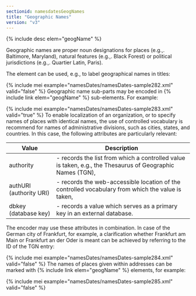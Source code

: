 ```yaml
---
sectionid: namesdatesGeogNames
title: "Geographic Names"
version: "v3"
---
```




{% include desc elem="geogName" %}




Geographic names are proper noun designations for places (e.g.,. Baltimore, Maryland),
natural features (e.g.,. Black Forest) or political jurisdictions (e.g.,. Quartier
Latin,
Paris).

The element can be used, e.g., to label geographical names in titles:

{% include mei example="namesDates/namesDates-sample282.xml" valid="false" %}
Geographic name sub-parts may be encoded in {% include link elem="geogName" %} sub-elements.
For example:

{% include mei example="namesDates/namesDates-sample283.xml" valid="true" %}
To enable localization of an organization, or to specify names of places with identical
names, the use of controlled vocabulary is recommend for names of administrative divisions,
such as cities, states, and countries. In this case, the following attributes are
particularly relevant:

<table class="table table-striped">
   <thead>
      <tr>
         <th>Value</th>
         <th>Description</th>
      </tr>
   </thead>
   <tbody>
      <tr>
         <td><span class="att">authority</span></td>
         <td> - records the list from which a controlled value is taken, e.g., the Thesaurus of
            Geographic Names (TGN),
         </td>
      </tr>
      <tr>
         <td><span class="att">authURI</span> (authority URI)
         </td>
         <td> - records the web-accessible location of the controlled vocabulary from which the
            value is taken,
         </td>
      </tr>
      <tr>
         <td><span class="att">dbkey</span> (database key)
         </td>
         <td> - records a value which serves as a primary key in an external database.</td>
      </tr>
   </tbody>
</table>The encoder may use these attributes in combination. In case of the German city of
Frankfurt, for example, a clarification whether Frankfurt am Main or Frankfurt an
der Oder
is meant can be achieved by referring to the ID of the TGN entry:

{% include mei example="namesDates/namesDates-sample284.xml" valid="false" %}
The names of places given within addresses can be marked with {% include link elem="geogName" %} elements, for example:

{% include mei example="namesDates/namesDates-sample285.xml" valid="false" %}
